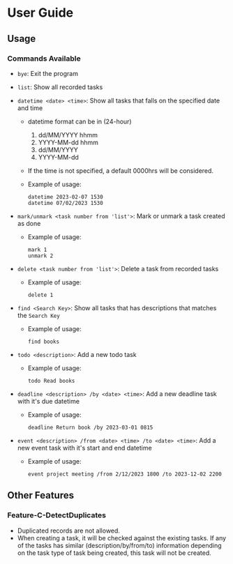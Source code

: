 # User Guide

## Usage

### Commands Available

- `bye`: Exit the program
- `list`: Show all recorded tasks
- `datetime <date> <time>`: Show all tasks that falls on the specified date and time

  - datetime format can be in (24-hour)
    1. dd/MM/YYYY hhmm
    2. YYYY-MM-dd hhmm
    3. dd/MM/YYYY
    4. YYYY-MM-dd
  - If the time is not specified, a default 0000hrs will be considered.
  - Example of usage:

	```
    datetime 2023-02-07 1530
    datetime 07/02/2023 1530
  	```

- `mark/unmark <task number from 'list'>`: Mark or unmark a task created as done

  - Example of usage:

	```
    mark 1
    unmark 2
  	```

- `delete <task number from 'list'>`: Delete a task from recorded tasks

  - Example of usage:

    ```
    delete 1
    ```

- `find <Search Key>`: Show all tasks that has descriptions that matches the `Search Key`

  - Example of usage:

    ```
    find books
    ```

- `todo <description>`: Add a new todo task

  - Example of usage:

    ```
    todo Read books
    ```

- `deadline <description> /by <date> <time>`: Add a new deadline task with it's due datetime

  - Example of usage:

	```
    deadline Return book /by 2023-03-01 0815
    ```

- `event <description> /from <date> <time> /to <date> <time>`: Add a new event task with it's start and end datetime

  - Example of usage:

	```
    event project meeting /from 2/12/2023 1800 /to 2023-12-02 2200
  	```

## Other Features

### Feature-C-DetectDuplicates

- Duplicated records are not allowed.
- When creating a task, it will be checked against the existing tasks. If any of the tasks has similar (description/by/from/to) information depending on the task type of task being created, this task will not be created.